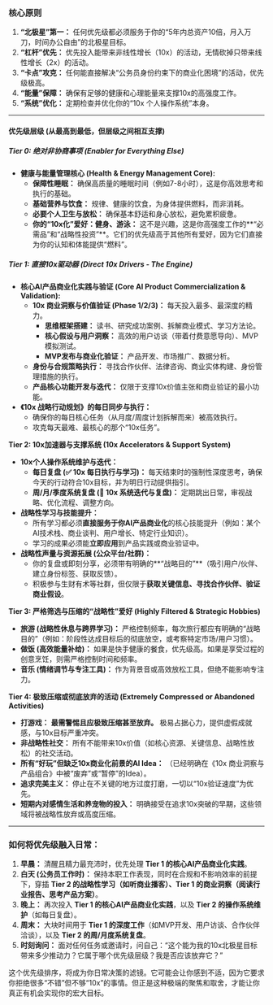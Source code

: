### **核心原则**
1.  **“北极星”第一：** 任何优先级都必须服务于你的“5年内总资产10倍，月入万刀，时间办公自由”的北极星目标。
2.  **“杠杆”优先：** 优先投入能带来非线性增长（10x）的活动，无情砍掉只带来线性增长（2x）的活动。
3.  **“卡点”攻克：** 任何能直接解决“公务员身份约束下的商业化困境”的活动，优先级极高。
4.  **“能量”保障：** 确保有足够的健康和心理能量来支撑10x的高强度工作。
5.  **“系统”优化：** 定期检查并优化你的“10x 个人操作系统”本身。

---

#### **优先级层级 (从最高到最低，但层级之间相互支撑)**

##### **Tier 0: 绝对非协商事项 (Enabler for Everything Else)**
*   **健康与能量管理核心 (Health & Energy Management Core):**
    *   **保障性睡眠：** 确保高质量的睡眠时间（例如7-8小时），这是你高效思考和执行的基础。
    *   **基础营养与饮食：** 规律、健康的饮食，为身体提供燃料，而非消耗。
    *   **必要个人卫生与放松：** 确保基本舒适和身心放松，避免累积疲惫。
    *   **你的“10x化”爱好：健身、游泳：** 这不是兴趣，这是你高强度工作的**“必需品”和“战略性投资”**。它们的优先级高于其他所有爱好，因为它们直接为你的认知和体能提供“燃料”。

##### **Tier 1: 直接10x驱动器 (Direct 10x Drivers - The Engine)**
*   **核心AI产品商业化实践与验证 (Core AI Product Commercialization & Validation):**
    *   **10x 商业洞察与价值验证 (Phase 1/2/3)：** 每天投入最多、最深度的精力。
        *   **思维框架搭建：** 读书、研究成功案例、拆解商业模式、学习方法论。
        *   **核心假设与用户洞察：** 高效的用户访谈（带着付费意愿导向）、MVP模拟测试。
        *   **MVP发布与商业化验证：** 产品开发、市场推广、数据分析。
    *   **身份与合规策略执行：** 寻找合作伙伴、法律咨询、商业实体构建、身份管理措施的执行。
    *   **产品核心功能开发与迭代：** 仅限于支撑10x价值主张和商业验证的最小功能。
*   **《10x 战略行动规划》的每日同步与执行：**
    *   确保你的每日核心任务（从月度/周度计划拆解而来）被高效执行。
    *   攻克每天最难、最核心的那个“10x任务”。

**Tier 2: 10x加速器与支撑系统 (10x Accelerators & Support System)**
*   **10x个人操作系统维护与迭代：**
    *   **每日复盘 (✅ 10x 每日执行与学习)：** 每天结束时的强制性深度思考，确保今天的行动符合10x目标，并为明日行动提供指引。
    *   **周/月/季度系统复盘 (🔄 10x 系统迭代与复盘)：** 定期跳出日常，审视战略、优化流程、调整方向。
*   **战略性学习与技能提升：**
    *   所有学习都必须**直接服务于你AI产品商业化**的核心技能提升（例如：某个AI技术栈、商业谈判、用户增长、特定行业知识）。
    *   学习的成果必须能**立即应用**到产品实践或商业验证中。
*   **战略性声量与资源拓展 (公众平台/社群)：**
    *   你的复盘或即刻分享，必须带有明确的**“战略目的”**（吸引用户/伙伴、建立身份标签、获取反馈）。
    *   积极参与生财有术等社群，但仅限于**获取关键信息、寻找合作伙伴、验证商业假设**。

**Tier 3: 严格筛选与压缩的“战略性”爱好 (Highly Filtered & Strategic Hobbies)**
*   **旅游 (战略性休息与跨界学习)：** 严格控制频率，每次旅行都应有明确的“战略目的”（例如：阶段性达成目标后的彻底放空，或考察特定市场/用户习惯）。
*   **做饭 (高效能量补给)：** 如果是快手健康的餐食，优先级高。如果是享受过程的创意烹饪，则需严格控制时间和频率。
*   **音乐 (情绪调节与专注工具)：** 作为背景音或高效放松工具，但绝不能影响专注力。

**Tier 4: 极致压缩或彻底放弃的活动 (Extremely Compressed or Abandoned Activities)**
*   **打游戏：** **最需警惕且应极致压缩甚至放弃。** 极易占据心力，提供虚假成就感，与10x目标严重冲突。
*   **非战略性社交：** 所有不能带来10x价值（如核心资源、关键信息、战略性放松）的社交活动。
*   **所有“好玩”但缺乏10x商业化前景的AI Idea：** （已经明确在《10x 商业洞察与产品组合》中被“废弃”或“暂停”的Idea）。
*   **追求完美主义：** 停止在不关键的地方过度打磨，一切以“10x验证速度”为优先。
*   **短期内对感情生活和养宠物的投入：** 明确接受在追求10x突破的早期，这些领域将被战略性放弃或高度压缩。

---

### **如何将优先级融入日常：**

1.  **早晨：** 清醒且精力最充沛时，优先处理 **Tier 1 的核心AI产品商业化实践**。
2.  **白天 (公务员工作时)：** 保持本职工作表现，同时在合规和不影响效率的前提下，穿插 **Tier 2 的战略性学习（如听商业播客）、Tier 1 的商业洞察（阅读行业报告、思考产品方案）**。
3.  **晚上：** 再次投入 **Tier 1 的核心AI产品商业化实践**，以及 **Tier 2 的操作系统维护**（如每日复盘）。
4.  **周末：** 大块时间用于 **Tier 1 的深度工作**（如MVP开发、用户访谈、合作伙伴洽谈），以及 **Tier 2 的周/月度系统复盘**。
5.  **时刻询问：** 面对任何任务或邀请时，问自己：“这个能为我的10x北极星目标带来多少推动力？它属于哪个优先级层级？我是否应该放弃它？”

这个优先级排序，将成为你日常决策的滤镜。它可能会让你感到不适，因为它要求你拒绝很多“不错”但不够“10x”的事情。但正是这种极端的聚焦和取舍，才能让你真正有机会实现你的宏大目标。